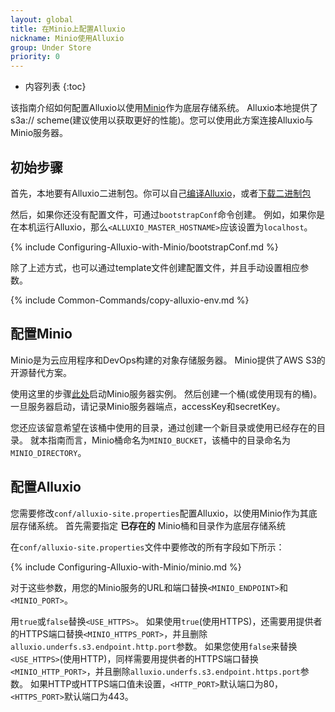 ```yaml
---
layout: global
title: 在Minio上配置Alluxio
nickname: Minio使用Alluxio
group: Under Store
priority: 0
---
```


* 内容列表
{:toc}

该指南介绍如何配置Alluxio以使用[Minio](https://minio.io/)作为底层存储系统。
Alluxio本地提供了s3a:// scheme(建议使用以获取更好的性能)。您可以使用此方案连接Alluxio与Minio服务器。

## 初始步骤

首先，本地要有Alluxio二进制包。你可以自己[编译Alluxio](Building-Alluxio-Master-Branch.html)，或者[下载二进制包](Running-Alluxio-Locally.html)

然后，如果你还没有配置文件，可通过`bootstrapConf`命令创建。
例如，如果你是在本机运行Alluxio，那么`<ALLUXIO_MASTER_HOSTNAME>`应该设置为`localhost`。

{% include Configuring-Alluxio-with-Minio/bootstrapConf.md %}

除了上述方式，也可以通过template文件创建配置文件，并且手动设置相应参数。

{% include Common-Commands/copy-alluxio-env.md %}

## 配置Minio

Minio是为云应用程序和DevOps构建的对象存储服务器。 Minio提供了AWS S3的开源替代方案。

使用这里的步骤[此处](http://docs.minio.io/docs/minio-quickstart-guide)启动Minio服务器实例。
然后创建一个桶(或使用现有的桶)。一旦服务器启动，请记录Minio服务器端点，accessKey和secretKey。

您还应该留意希望在该桶中使用的目录，通过创建一个新目录或使用已经存在的目录。
就本指南而言，Minio桶命名为`MINIO_BUCKET`，该桶中的目录命名为`MINIO_DIRECTORY`。

## 配置Alluxio

您需要修改`conf/alluxio-site.properties`配置Alluxio，以使用Minio作为其底层存储系统。
首先需要指定 **已存在的** Minio桶和目录作为底层存储系统

在`conf/alluxio-site.properties`文件中要修改的所有字段如下所示：

{% include Configuring-Alluxio-with-Minio/minio.md %}

对于这些参数，用您的Minio服务的URL和端口替换`<MINIO_ENDPOINT>`和`<MINIO_PORT>`。

用`true`或`false`替换`<USE_HTTPS>`。
如果使用`true`(使用HTTPS)，还需要用提供者的HTTPS端口替换`<MINIO_HTTPS_PORT>`，并且删除`alluxio.underfs.s3.endpoint.http.port`参数。
如果您使用`false`来替换`<USE_HTTPS>`(使用HTTP)，同样需要用提供者的HTTPS端口替换`<MINIO_HTTP_PORT>`，并且删除`alluxio.underfs.s3.endpoint.https.port`参数。
如果HTTP或HTTPS端口值未设置，`<HTTP_PORT>`默认端口为80，`<HTTPS_PORT>`默认端口为443。
